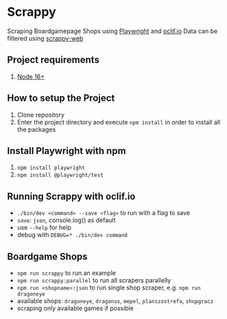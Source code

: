 # Scrappy

Scraping Boardgamepage Shops using [Playwright](https://playwright.dev/) and [oclif.io](https://oclif.io/)
Data can be filtered using [scrappy-web](https://github.com/ksenecki/scrappy-web)

## Project requirements

1. [Node 16+](https://nodejs.org/en/docs/)

## How to setup the Project

1. Clone repository
2. Enter the project directory and execute `npm install` in order to install all the packages

## Install Playwright with npm

1. `npm install playwright`
2. `npm install @playwright/test`

## Running Scrappy with oclif.io

- `./bin/dev <command> --save <flag>` to run with a flag to save
- `save`: `json`, console.log() as default
- use `--help` for help
- debug with `DEBUG=* ./bin/dev command`

## Boardgame Shops

- `npm run scrappy` to run an example
- `npm run scrappy:parallel` to run all scrapers parallelly
- `npm run <shopname>:json` to run single shop scraper, e.g. `npm run dragoneye`
- available shops: `dragoneye`, `dragonus`, `mepel`, `planszostrefa`, `shopgracz`
- scraping only available games if possible
